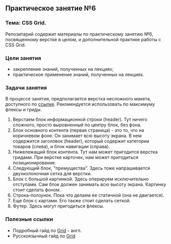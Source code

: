 ## Практическое занятие №6

### Тема: CSS Grid.

Репозитарий содержит материалы по практическому занятию №6, посвященному верстке в целом, и дополнительной практике работы с CSS Grid.

### Цели занятия
- закрепление знаний, полученных на лекциях;
- практическое применение знаний, полученных на лекциях.

### Задачи занятия
В процессе занятия, предполагается верстка несложного макета, доступного по [ссылке](https://www.figma.com/file/ntTbBfeG8m53kLoriar4QX/Untitled?type=design&node-id=1-2&mode=design&t=KXfzo4CUVEiRp0pJ-0). Рекомендуется использовать по максимуму флексы и гриды.

1. Верстаем блок информационной строки (header). Тут ничего сложного, просто выровненный по центру блок, без фона.
2. Блок основного контента (первая страница) - это то, что на коричневом фоне. Он занимает всю высоту экрана. В нем содержится заголовок (header), который содержит категории товаров (слева), и блок навигации (справа).
3. Нижележащий блок контента. Тут нам может пригодится верстка гридами. При верстке карточек, нам может пригодиться позиционирование.
4. Следующий блок, "премущества". Здесь тоже напрашивается двухколоночная сетка для верстки.
5. Блок с большой картинкой. Здесь оперируем исключительно отступами. Сам блок должен занимать всю высоту экрана. Картинку стоит сделать фоном.
6. Строка-ползунок. Пока что делаем ее статичной (она не двигается).
7. Еще блок с картами. Его также стоит сделать сеткой.
8. Футер. Здесь могут пригодиться флексы.

### Полезные ссылки
 - Подробный гайд по [Grid](https://css-tricks.com/snippets/css/complete-guide-grid/) - англ.
 - Русскоязычный гайд по [Grid](https://medium.com/@stasonmars/%D0%B2%D0%B5%CC%88%D1%80%D1%81%D1%82%D0%BA%D0%B0-%D0%BD%D0%B0-grid-%D0%B2-css-%D0%BF%D0%BE%D0%BB%D0%BD%D0%BE%D0%B5-%D1%80%D1%83%D0%BA%D0%BE%D0%B2%D0%BE%D0%B4%D1%81%D1%82%D0%B2%D0%BE-%D0%B8-%D1%81%D0%BF%D1%80%D0%B0%D0%B2%D0%BE%D1%87%D0%BD%D0%B8%D0%BA-220508316f8b)
